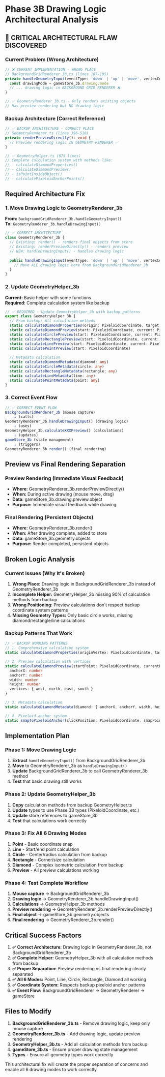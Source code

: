 # Phase 3B Drawing Logic Architectural Analysis

## 🚨 **CRITICAL ARCHITECTURAL FLAW DISCOVERED**

### **Current Problem (Wrong Architecture)**

```typescript
// ❌ CURRENT IMPLEMENTATION - WRONG PLACE
// BackgroundGridRenderer_3b.ts (lines 167-195)
private handleGeometryInput(eventType: 'down' | 'up' | 'move', vertexCoord: VertexCoordinate, event: any): void {
  const drawingMode = gameStore_3b.drawing.mode
  // ... drawing logic in BACKGROUND GRID RENDERER ❌
}

// ✅ GeometryRenderer_3b.ts - Only renders existing objects
// Has preview rendering but NO drawing logic
```

### **Backup Architecture (Correct Reference)**

```typescript
// ✅ BACKUP ARCHITECTURE - CORRECT PLACE
// GeometryRenderer.ts (lines 396-510)
private renderPreviewDirectly(): void {
  // Preview rendering logic IN GEOMETRY RENDERER ✅
}

// ✅ GeometryHelper.ts (675 lines)
// Complete calculation system with methods like:
// - calculateDiamondProperties()
// - calculateDiamondPreview() 
// - isPointInsideObject()
// - calculatePixeloidAnchorPoints()
```

## **Required Architecture Fix**

### **1. Move Drawing Logic to GeometryRenderer_3b**

**From:** `BackgroundGridRenderer_3b.handleGeometryInput()`  
**To:** `GeometryRenderer_3b.handleDrawingInput()`

```typescript
// ✅ CORRECT ARCHITECTURE
class GeometryRenderer_3b {
  // Existing: render() - renders final objects from store
  // Existing: renderPreviewDirectly() - renders preview
  // NEW: handleDrawingInput() - handles drawing logic
  
  public handleDrawingInput(eventType: 'down' | 'up' | 'move', vertexCoord: VertexCoordinate, event: any): void {
    // Move ALL drawing logic here from BackgroundGridRenderer_3b
  }
}
```

### **2. Update GeometryHelper_3b**

**Current:** Basic helper with some functions  
**Required:** Complete calculation system like backup

```typescript
// ✅ REQUIRED - Update GeometryHelper_3b with backup patterns
export class GeometryHelper_3b {
  // From backup: All calculation methods
  static calculateDiamondProperties(origin: PixeloidCoordinate, target: PixeloidCoordinate)
  static calculateDiamondPreview(start: PixeloidCoordinate, current: PixeloidCoordinate) 
  static calculateCirclePreview(start: PixeloidCoordinate, current: PixeloidCoordinate)
  static calculateRectanglePreview(start: PixeloidCoordinate, current: PixeloidCoordinate)
  static calculateLinePreview(start: PixeloidCoordinate, current: PixeloidCoordinate)
  static calculatePointPreview(start: PixeloidCoordinate)
  
  // Metadata calculation
  static calculateDiamondMetadata(diamond: any)
  static calculateCircleMetadata(circle: any)
  static calculateRectangleMetadata(rectangle: any)
  static calculateLineMetadata(line: any)
  static calculatePointMetadata(point: any)
}
```

### **3. Correct Event Flow**

```typescript
// ✅ CORRECT EVENT FLOW
BackgroundGridRenderer_3b (mouse capture)
    ↓ (calls)
GeometryRenderer_3b.handleDrawingInput() (drawing logic)
    ↓ (uses)
GeometryHelper_3b.calculateXXXPreview() (calculations)
    ↓ (updates)
gameStore_3b (state management)
    ↓ (triggers)
GeometryRenderer_3b.render() (final rendering)
```

## **Preview vs Final Rendering Separation**

### **Preview Rendering (Immediate Visual Feedback)**
- **Where:** GeometryRenderer_3b.renderPreviewDirectly()
- **When:** During active drawing (mouse move, drag)
- **Data:** gameStore_3b.drawing.preview.object
- **Purpose:** Immediate visual feedback while drawing

### **Final Rendering (Persistent Objects)**
- **Where:** GeometryRenderer_3b.render() 
- **When:** After drawing complete, added to store
- **Data:** gameStore_3b.geometry.objects
- **Purpose:** Render completed, persistent objects

## **Broken Logic Analysis**

### **Current Issues (Why It's Broken)**

1. **Wrong Place:** Drawing logic in BackgroundGridRenderer_3b instead of GeometryRenderer_3b
2. **Incomplete Helper:** GeometryHelper_3b missing 90% of calculation methods from backup
3. **Wrong Positioning:** Preview calculations don't respect backup coordinate system patterns
4. **Missing Geometry Types:** Only basic circle works, missing diamond/rectangle/line calculations

### **Backup Patterns That Work**

```typescript
// ✅ BACKUP WORKING PATTERNS
// 1. Comprehensive calculation system
static calculateDiamondProperties(originVertex: PixeloidCoordinate, targetVertex: PixeloidCoordinate)

// 2. Preview calculation with vertices
static calculateDiamondPreview(startPoint: PixeloidCoordinate, currentPoint: PixeloidCoordinate): {
  anchorX: number
  anchorY: number 
  width: number
  height: number
  vertices: { west, north, east, south }
}

// 3. Metadata calculation
static calculateDiamondMetadata(diamond: { anchorX, anchorY, width, height })

// 4. Pixeloid anchor system
static snapToPixeloidAnchor(clickPosition: PixeloidCoordinate, snapPoint: AnchorSnapPoint)
```

## **Implementation Plan**

### **Phase 1: Move Drawing Logic**
1. **Extract** `handleGeometryInput()` from BackgroundGridRenderer_3b
2. **Move** to GeometryRenderer_3b as `handleDrawingInput()`
3. **Update** BackgroundGridRenderer_3b to call GeometryRenderer_3b method
4. **Test** that basic drawing still works

### **Phase 2: Update GeometryHelper_3b**
1. **Copy** calculation methods from backup GeometryHelper.ts
2. **Update** types to use Phase 3B types (PixeloidCoordinate, etc.)
3. **Update** store references to gameStore_3b
4. **Test** that calculations work correctly

### **Phase 3: Fix All 6 Drawing Modes**
1. **Point** - Basic coordinate snap
2. **Line** - Start/end point calculation
3. **Circle** - Center/radius calculation from backup
4. **Rectangle** - Corner/size calculation
5. **Diamond** - Complex isometric calculation from backup
6. **Preview** - All preview calculations working

### **Phase 4: Test Complete Workflow**
1. **Mouse capture** → BackgroundGridRenderer_3b
2. **Drawing logic** → GeometryRenderer_3b.handleDrawingInput()
3. **Calculations** → GeometryHelper_3b methods
4. **Preview rendering** → GeometryRenderer_3b.renderPreviewDirectly()
5. **Final object** → gameStore_3b.geometry.objects
6. **Final rendering** → GeometryRenderer_3b.render()

## **Critical Success Factors**

1. **✅ Correct Architecture:** Drawing logic in GeometryRenderer_3b, not BackgroundGridRenderer_3b
2. **✅ Complete Helper:** GeometryHelper_3b with all calculation methods from backup
3. **✅ Proper Separation:** Preview rendering vs final rendering clearly separated
4. **✅ All 6 Modes:** Point, Line, Circle, Rectangle, Diamond all working
5. **✅ Coordinate System:** Respects backup pixeloid anchor patterns
6. **✅ Event Flow:** BackgroundGridRenderer → GeometryRenderer → gameStore

## **Files to Modify**

1. **BackgroundGridRenderer_3b.ts** - Remove drawing logic, keep only mouse capture
2. **GeometryRenderer_3b.ts** - Add drawing logic, update preview rendering
3. **GeometryHelper_3b.ts** - Add all calculation methods from backup
4. **gameStore_3b.ts** - Ensure proper drawing state management
5. **Types** - Ensure all geometry types work correctly

This architectural fix will create the proper separation of concerns and enable all 6 drawing modes to work correctly.